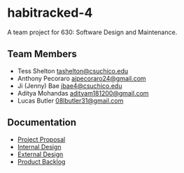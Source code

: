 # habitracked-4

A team project for 630: Software Design and Maintenance. 

## Team Members
- Tess Shelton tashelton@csuchico.edu
- Anthony Pecoraro ajpecoraro24@gmail.com
- Ji (Jenny) Bae jbae4@csuchico.edu 
- Aditya Mohandas adityam181200@gmail.com
- Lucas Butler 08lbutler31@gmail.com

## Documentation

- [Project Proposal](#)  
- [Internal Design](https://docs.google.com/document/d/1d-m6LmA8ItdyWU8fd1HVlgtXUUMk4F2oFoAr51jJZWw/edit?usp=sharing)  
- [External Design](#)  
- [Product Backlog](#)
